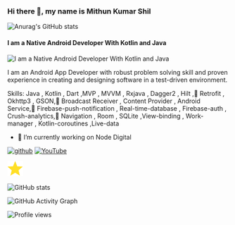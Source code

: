 ### Hi there 👋, my name is Mithun Kumar Shil
![Anurag's GitHub stats](https://github-readme-stats.vercel.app/api?username=anuraghazra&show_icons=true)
#### I am a Native Android Developer With Kotlin and Java
![I am a Native Android Developer With Kotlin and Java](https://media-exp1.licdn.com/dms/image/C4D16AQESutsBhTy5Xw/profile-displaybackgroundimage-shrink_350_1400/0/1653230328077?e=1668038400&v=beta&t=5VFmPdm_nqFxvYsqqe1NI2pj8AYFcVH6eUbawNuglvI)

I am an Android App Developer with robust problem solving skill and proven  experience in creating and designing software in a test-driven environment.

Skills: Java , Kotlin , Dart ,MVP , MVVM , Rxjava , Dagger2 , Hilt ,	Retrofit , Okhttp3 , GSON,	Broadcast Receiver , Content Provider , Android Service,	Firebase-push-notification , Real-time-database , Firebase-auth , Crush-analytics,	Navigation , Room , SQLite ,View-binding , Work-manager , Kotlin-coroutines ,Live-data

- 🔭 I’m currently working on Node Digital 


[<img src='https://cdn.jsdelivr.net/npm/simple-icons@3.0.1/icons/github.svg' alt='github' height='40'>](https://github.com/Nababmithun)  [<img src='https://cdn.jsdelivr.net/npm/simple-icons@3.0.1/icons/youtube.svg' alt='YouTube' height='40'>](https://www.youtube.com/channel/https://www.youtube.com/channel/UCJTIts9I6J0bRR283LL06sQ)  

<a href='https://stars.github.com/'><img src='https://raw.githubusercontent.com/acervenky/animated-github-badges/master/assets/starbadge.gif' width='35' height='35'></a> 

![GitHub stats](https://github-readme-stats.vercel.app/api?username=Nababmithun&show_icons=true)  

![GitHub Activity Graph](https://activity-graph.herokuapp.com/graph?username=Nababmithun)  

![Profile views](https://gpvc.arturio.dev/Nababmithun)  
